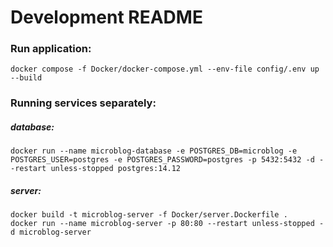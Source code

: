 # Development README

### Run application:
```
docker compose -f Docker/docker-compose.yml --env-file config/.env up --build
```
### Running services separately:
##### database:
```
docker run --name microblog-database -e POSTGRES_DB=microblog -e POSTGRES_USER=postgres -e POSTGRES_PASSWORD=postgres -p 5432:5432 -d --restart unless-stopped postgres:14.12
```
##### server:
```
docker build -t microblog-server -f Docker/server.Dockerfile .
docker run --name microblog-server -p 80:80 --restart unless-stopped -d microblog-server
```
